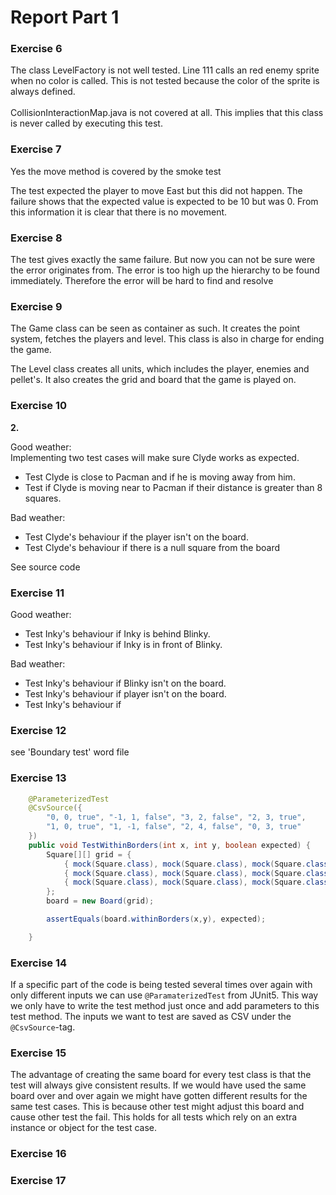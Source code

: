 # Report Part 1

### Exercise 6
The class LevelFactory is not well tested.
Line 111 calls an red enemy sprite when no color is called.
This is not tested because the color of the sprite is always defined.
<br/><br/>
CollisionInteractionMap.java is not covered at all.
This implies that this class is never called by executing this test.

### Exercise 7
Yes the move method is covered by the smoke test

The test expected the player to move East but this did not happen.
The failure shows that the expected value is expected to be 10 but was 0.
From this information it is clear that there is no movement.

### Exercise 8
The test gives exactly the same failure.
But now you can not be sure were the error originates from.
The error is too high up the hierarchy to be found immediately.
Therefore the error will be hard to find and resolve

### Exercise 9
The Game class can be seen as container as such.
It creates the point system, fetches the players and level.
This class is also in charge for ending the game.

The Level class creates all units, which includes the player,
enemies and pellet's. It also creates the grid and board that 
the game is played on.

### Exercise 10
**2.** 

Good weather: </br>
Implementing two test cases will make sure Clyde works as expected.
- Test Clyde is close to Pacman and if he is moving away from him.
- Test if Clyde is moving near to Pacman if their distance is greater than 8 squares.

Bad weather: <br/>
- Test Clyde's behaviour if the player isn't on the board.
- Test Clyde's behaviour if there is a null square from the board

 See source code 

### Exercise 11
Good weather: </br>
- Test Inky's behaviour if Inky is behind Blinky.
- Test Inky's behaviour if Inky is in front of Blinky.

Bad weather: <br/>
- Test Inky's behaviour if Blinky isn't on the board.
- Test Inky's behaviour if player isn't on the board.
- Test Inky's behaviour if 

### Exercise 12
see 'Boundary test' word file       
           
### Exercise 13
```java
    @ParameterizedTest
    @CsvSource({
        "0, 0, true", "-1, 1, false", "3, 2, false", "2, 3, true",
        "1, 0, true", "1, -1, false", "2, 4, false", "0, 3, true"
    })
    public void TestWithinBorders(int x, int y, boolean expected) {
        Square[][] grid = {
            { mock(Square.class), mock(Square.class), mock(Square.class),  mock(Square.class) },
            { mock(Square.class), mock(Square.class), mock(Square.class),  mock(Square.class) },
            { mock(Square.class), mock(Square.class), mock(Square.class),  mock(Square.class) }
        };
        board = new Board(grid);

        assertEquals(board.withinBorders(x,y), expected);

    }
```

### Exercise 14
If a specific part of the code is being tested several times over again with only different inputs
we can use `@ParamaterizedTest` from JUnit5. This way we only have to write the test method just once and
add parameters to this test method.
The inputs we want to test are saved as CSV under the `@CsvSource`-tag.

### Exercise 15
The advantage of creating the same board for every test class is that the test will
always give consistent results. If we would have used the same board over and over
again we might have gotten different results for the same test cases. This is
because other test might adjust this board and cause other test the fail.
This holds for all tests which rely on an extra instance or object for the test case.

### Exercise 16


### Exercise 17
